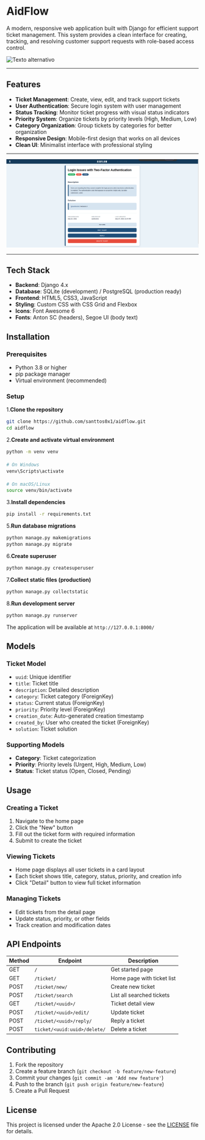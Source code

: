 # AidFlow

A modern, responsive web application built with Django for efficient support ticket management. This system provides a clean interface for creating, tracking, and resolving customer support requests with role-based access control.

![Texto alternativo](docs/img/get-started.png)

---

## Features

- **Ticket Management**: Create, view, edit, and track support tickets
- **User Authentication**: Secure login system with user management
- **Status Tracking**: Monitor ticket progress with visual status indicators
- **Priority System**: Organize tickets by priority levels (High, Medium, Low)
- **Category Organization**: Group tickets by categories for better organization
- **Responsive Design**: Mobile-first design that works on all devices
- **Clean UI**: Minimalist interface with professional styling

---

![Texto alternativo](docs/img/detail-page-1.png)

---

## Tech Stack

- **Backend**: Django 4.x
- **Database**: SQLite (development) / PostgreSQL (production ready)
- **Frontend**: HTML5, CSS3, JavaScript
- **Styling**: Custom CSS with CSS Grid and Flexbox
- **Icons**: Font Awesome 6
- **Fonts**: Anton SC (headers), Segoe UI (body text)

## Installation

### Prerequisites

- Python 3.8 or higher
- pip package manager
- Virtual environment (recommended)

### Setup

1.**Clone the repository**

```bash
git clone https://github.com/santtos0x1/aidflow.git
cd aidflow
```

2.**Create and activate virtual environment**

```bash
python -m venv venv

# On Windows
venv\Scripts\activate

# On macOS/Linux
source venv/bin/activate
```

3.**Install dependencies**

```bash
pip install -r requirements.txt
```

5.**Run database migrations**

```bash
python manage.py makemigrations
python manage.py migrate
```

6.**Create superuser**

```bash
python manage.py createsuperuser
```

7.**Collect static files (production)**

```bash
python manage.py collectstatic
```

8.**Run development server**

```bash
python manage.py runserver
```

The application will be available at `http://127.0.0.1:8000/`

## Models

### Ticket Model

- `uuid`: Unique identifier
- `title`: Ticket title
- `description`: Detailed description
- `category`: Ticket category (ForeignKey)
- `status`: Current status (ForeignKey)
- `priority`: Priority level (ForeignKey)
- `creation_date`: Auto-generated creation timestamp
- `created_by`: User who created the ticket (ForeignKey)
- `solution`: Ticket solution

### Supporting Models

- **Category**: Ticket categorization
- **Priority**: Priority levels (Urgent, High, Medium, Low)
- **Status**: Ticket status (Open, Closed, Pending)

## Usage

### Creating a Ticket

1. Navigate to the home page
2. Click the "New" button
3. Fill out the ticket form with required information
4. Submit to create the ticket

### Viewing Tickets

- Home page displays all user tickets in a card layout
- Each ticket shows title, category, status, priority, and creation info
- Click "Detail" button to view full ticket information

### Managing Tickets

- Edit tickets from the detail page
- Update status, priority, or other fields
- Track creation and modification dates

## API Endpoints

| Method | Endpoint | Description |
|--------|----------|-------------|
| GET | `/` | Get started page |
| GET | `/ticket/` | Home page with ticket list |
| POST | `/ticket/new/` | Create new ticket |
| POST | `/ticket/search` | List all searched tickets |
| GET | `/ticket/<uuid>/` | Ticket detail view |
| POST | `/ticket/<uuid>/edit/` | Update ticket |
| POST | `/ticket/<uuid>/reply/` | Reply a ticket |
| POST | `ticket/<uuid:uuid>/delete/` | Delete a ticket |

## Contributing

1. Fork the repository
2. Create a feature branch (`git checkout -b feature/new-feature`)
3. Commit your changes (`git commit -am 'Add new feature'`)
4. Push to the branch (`git push origin feature/new-feature`)
5. Create a Pull Request

## License

This project is licensed under the Apache 2.0 License - see the [LICENSE](LICENSE) file for details.
